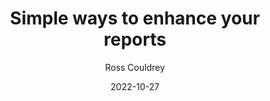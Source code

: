 ---
#layout: single
title: Simple ways to enhance your reports
date: 2022-10-27
author: Ross Couldrey
comments: true
categories: PowerBI
tags: [PowerBI, Reports]
author_profile: true
#classes: wide
toc: true
toc_label: "Sections"
toc_icon: "bars"
excerpt_separator: <!--more-->

---